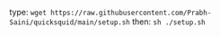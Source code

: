 type: `wget https://raw.githubusercontent.com/Prabh-Saini/quicksquid/main/setup.sh`
then: `sh ./setup.sh`
